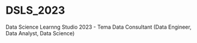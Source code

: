 # DSLS_2023
Data Science Learnng Studio 2023 - Tema Data Consultant (Data Engineer, Data Analyst, Data Science)
